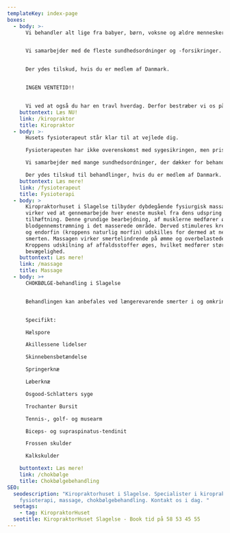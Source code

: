 ```yaml
---
templateKey: index-page
boxes:
  - body: >-
      Vi behandler alt lige fra babyer, børn, voksne og ældre mennesker.


      Vi samarbejder med de fleste sundhedsordninger og -forsikringer.


      Der ydes tilskud, hvis du er medlem af Danmark.


      INGEN VENTETID!!


      Vi ved at også du har en travl hverdag. Derfor bestræber vi os på at overholde tiderne, så du ikke skal vente. Vi har for det meste tider samme dag, eller senest dagen efter. Der kan selvfølgelig forekomme perioder, hvor dette ikke er muligt pga ferie, sygdom osv.
    buttontext: Læs NU!
    link: /kiropraktor
    title: Kiropraktor
  - body: >-
      Husets fysioterapeut står klar til at vejlede dig. 

      Fysioterapeuten har ikke overenskomst med sygesikringen, men priserne for behandling og rådgivning er næsten de samme som ved fysioterapeuter med ydernummer. Og så er ventetiden MEGET kortere.

      Vi samarbejder med mange sundhedsordninger, der dækker for behandling uden ydernummer.

      Der ydes tilskud til behandlinger, hvis du er medlem af Danmark.
    buttontext: Læs mere!
    link: /fysioterapeut
    title: Fysioterapi
  - body: >
      Kiropraktorhuset i Slagelse tilbyder dybdegående fysiurgisk massage, der
      virker ved at gennemarbejde hver eneste muskel fra dens udspring til dens
      tilhæftning. Denne grundige bearbejdning, af musklerne medfører øget
      blodgennemstrømning i det masserede område. Derved stimuleres kredsløbet,
      og endorfin (kroppens naturlig morfin) udskilles for dermed at nedsætte
      smerten. Massagen virker smertelindrende på ømme og overbelastede muskler.
      Kroppens udskilning af affaldsstoffer øges, hvilket medfører større
      bevægelighed.
    buttontext: Læs mere!
    link: /massage
    title: Massage
  - body: >+
      CHOKBØLGE-behandling i Slagelse


      Behandlingen kan anbefales ved længerevarende smerter i og omkring led, sener, ledbånd, ledkapsler og muskler og ved smertefulde ardannelser efter skader eller operationer.


      Specifikt:

      Hælspore

      Akillessene lidelser

      Skinnebensbetændelse

      Springerknæ

      Løberknæ

      Osgood-Schlatters syge

      Trochanter Bursit

      Tennis-, golf- og musearm

      Biceps- og supraspinatus-tendinit

      Frossen skulder

      Kalkskulder

    buttontext: Læs mere!
    link: /chokbølge
    title: Chokbølgebehandling
SEO:
  seodescription: "Kiropraktorhuset i Slagelse. Specialister i kiropraktik,
    fysioterapi, massage, chokbølgebehandling. Kontakt os i dag. "
  seotags:
    - tag: KiropraktorHuset
  seotitle: KiropraktorHuset Slagelse - Book tid på 58 53 45 55
---
```

